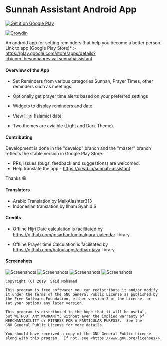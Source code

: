 # Sunnah Assistant Android App

<a href='https://play.google.com/store/apps/details?id=com.thesunnahrevival.sunnahassistant&pcampaignid=pcampaignidMKT-Other-global-all-co-prtnr-py-PartBadge-Mar2515-1'><img alt='Get it on Google Play' src='https://play.google.com/intl/en_us/badges/static/images/badges/en_badge_web_generic.png'/></a>

[![Crowdin](https://badges.crowdin.net/sunnah-assistant/localized.svg)](https://crowdin.com/project/sunnah-assistant)


An android app for setting reminders that help you become a better person.
Link to app (Google Play Store)* :- https://play.google.com/store/apps/details?id=com.thesunnahrevival.sunnahassistant

<h4>Overview of the App</h4>

- Set Reminders from various categories Sunnah, Prayer Times, other reminders such as meetings.

- Optionally get prayer time alerts based on your preferred settings

- Widgets to display reminders and date.

- View Hijri (Islamic) date

- Two themes are avialble (Light and Dark Theme).

<h4>Contributing</h4>

Development is done in the "develop" branch and the "master" branch reflects the stable version in Google Play Store.

- PRs, issues (bugs, feedback and suggestions) are welcomed.
- Help translate the app:- https://crwd.in/sunnah-assistant

Thanks 😀

<h4>Translators</h4>

- Arabic Translation by MalkAlashter313
- Indonesian translation by Ilham Syahid S

<h4>Credits</h4>

- Offline Hijri Date calculation is facilitated by https://github.com/msarhan/ummalqura-calendar library

- Offline Prayer time Calculation is facilitated by https://github.com/batoulapps/adhan-java library

<h4>Screenshots</h4>

![Screenshots](https://lh3.googleusercontent.com/iUbXNPec2EsaAvel_T4Wc489AmG-xZEH1GfZAQw6yHWSDcQFvRPXwve8KbFhuqz0sw=w720-h310)
![Screenshots](https://lh3.googleusercontent.com/Rhd38Qz77qYXrcoGcLZt_5mLdTXkMS5wAaz5J2bL9wMmicL62jLftDXOpDAg3k_tjSxx=w720-h310)
![Screenshots](https://lh3.googleusercontent.com/wsukzRjBsUTw5za5j_R7ZT5AEC79yC4_Yyhu8egAF_Cux8x-_Kz6cirBvVGCtOn7Q-Af=w720-h310)
![Screenshots](https://lh3.googleusercontent.com/MVjChOHu7fNS5jUaZnLDcMaiHHXsx-02_Vbx629qwGrQdc2rofI_lTpvEzuSCr71qw=w720-h310)

    Copyright (C) 2019  Said Mohamed

    This program is free software: you can redistribute it and/or modify
    it under the terms of the GNU General Public License as published by
    the Free Software Foundation, either version 3 of the License, or
    (at your option) any later version.

    This program is distributed in the hope that it will be useful,
    but WITHOUT ANY WARRANTY; without even the implied warranty of
    MERCHANTABILITY or FITNESS FOR A PARTICULAR PURPOSE.  See the
    GNU General Public License for more details.

    You should have received a copy of the GNU General Public License
    along with this program.  If not, see <https://www.gnu.org/licenses/>.

